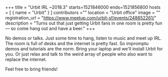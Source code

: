 +++
title = "Urbit IRL ~2018.3"
starts=1521846000
ends=1521856800
hosts = [
      { name = "Urbit" }
]
contributors =""
location = "Urbit office"
image = ""
registration_url = "https://www.meetup.com/urbit-sf/events/248852261/"
description = "Turns out that just getting Urbit fans in one room is pretty fun — so come hang out and have a beer."
+++

No demos or talks. Just some time to hang, listen to music and meet up IRL. The room is full of desks and the internet is pretty fast. So impromptu demos and tutorials are the norm. Bring your laptop and we'll install Urbit for you. Or just relax and talk to the weird array of people who also want to replace the internet.

Feel free to bring friends!

